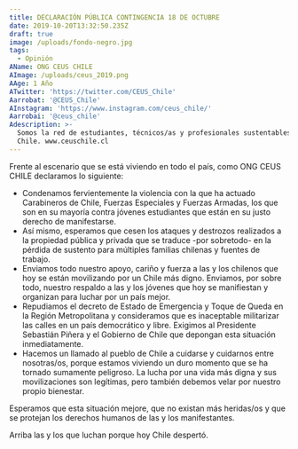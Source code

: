 ```yaml
---
title: DECLARACIÓN PÚBLICA CONTINGENCIA 18 DE OCTUBRE
date: 2019-10-20T13:32:50.235Z
draft: true
image: /uploads/fondo-negro.jpg
tags:
  - Opinión
AName: ONG CEUS CHILE
AImage: /uploads/ceus_2019.png
AAge: 1 Año
ATwitter: 'https://twitter.com/CEUS_Chile'
Aarrobat: '@CEUS_Chile'
AInstagram: 'https://www.instagram.com/ceus_chile/'
Aarrobai: '@ceus_chile'
Adescription: >-
  Somos la red de estudiantes, técnicos/as y profesionales sustentables de
  Chile. www.ceuschile.cl
---
```

Frente al escenario que se está viviendo en todo el país, como ONG CEUS CHILE declaramos lo siguiente:

* Condenamos fervientemente la violencia con la que ha actuado Carabineros de Chile, Fuerzas Especiales y Fuerzas Armadas, los que son en su mayoría contra jóvenes estudiantes que están en su justo derecho de manifestarse.
* Así mismo, esperamos que cesen los ataques y destrozos realizados a la propiedad pública y privada que se traduce -por sobretodo- en la pérdida de sustento para múltiples familias chilenas y fuentes de trabajo.
* Enviamos todo nuestro apoyo, cariño y fuerza a las y los chilenos que hoy se están movilizando por un Chile más digno. Enviamos, por sobre todo, nuestro respaldo a las y los jóvenes que hoy se manifiestan y organizan para luchar por un país mejor.
* Repudiamos el decreto de Estado de Emergencia y Toque de Queda en la Región Metropolitana y consideramos que es inaceptable militarizar las calles en un país democrático y libre. Exigimos al Presidente Sebastián Piñera y el Gobierno de Chile que depongan esta situación inmediatamente.
* Hacemos un llamado al pueblo de Chile a cuidarse y cuidarnos entre nosotras/os, porque estamos viviendo un duro momento que se ha tornado sumamente peligroso. La lucha por una vida más digna y sus movilizaciones son legítimas, pero también debemos velar por nuestro propio bienestar.

Esperamos que esta situación mejore, que no existan más heridas/os y que se protejan los derechos humanos de las y los manifestantes.

Arriba las y los que luchan porque hoy Chile despertó.
